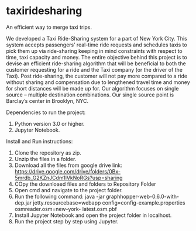 # taxiridesharing
An efficient way to merge taxi trips.


We developed a Taxi Ride-Sharing system for a part of New York City. This system accepts passengers’ real-time ride requests and schedules taxis to pick them up via ride-sharing keeping in mind constraints with respect to time, taxi capacity and money. The entire objective behind this project is to devise an efficient ride-sharing algorithm that will be beneficial to both the customer requesting for a ride and the Taxi company (or the driver of the Taxi). Post ride-sharing, the customer will not pay more compared to a ride without sharing and compensation due to lengthened travel time and money for short distances will be made up for. 
Our algorithm focuses on single source – multiple destination combinations. Our single source point is Barclay’s center in Brooklyn, NYC. 


Dependencies to run the project:
1. Python version 3.0 or higher.
2. Jupyter Notebook.

Install and Run instructions:
1. Clone the repository as zip.
2. Unzip the files in a folder.
3. Download all the files from google drive link:
    https://drive.google.com/drive/folders/0Bx-5mrdb_G2KZnJCdm1lVkNoRGs?usp=sharing
4. COpy the downloaed files and folders to Repository Folder
5. Open cmd and navigate to the project folder.
6. Run the following command:
    java -jar graphhopper-web-0.6.0-with-dep.jar jetty.resourcebase=webapp config=config-example.properties osmreader.osm=new-york-         latest.osm.pbf
7. Install Jupyter Notebook and open the project folder in localhost.
8. Run the project step by step using Jupyter.
